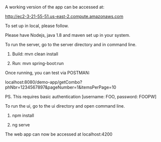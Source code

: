 A working version of the app can be accessed at:

http://ec2-3-21-55-51.us-east-2.compute.amazonaws.com

To set up in local, please follow.

Please have Nodejs, java 1.8 and maven set up in your system.

To run the server, go to the server directory and in command line.
  
 1. Build: mvn clean install
 
 2. Run: mvn spring-boot:run
  
  Once running, you can test via POSTMAN:
  
 localhost:8080/demo-app/getCombo?phNbr=1234567897&pageNumber=1&itemsPerPage=10
  
 PS. This requires basic authentication [username: FOO, password: FOOPW] 
  
 To run the ui, go to the ui directory and open command line.
 
 1. npm install

 2. ng serve

  
  The web app can now be accessed at localhost:4200
